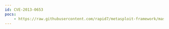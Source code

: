 ```yaml
---
id: CVE-2013-0653
pocs:
    - https://raw.githubusercontent.com/rapid7/metasploit-framework/master/modules/auxiliary/admin/scada/ge_proficy_substitute_traversal.rb
---
```

